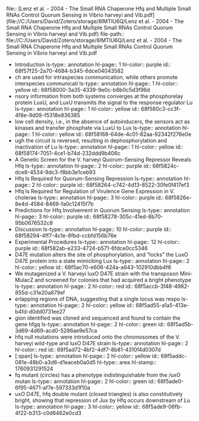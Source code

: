 file:: [Lenz et al. - 2004 - The Small RNA Chaperone Hfq and Multiple Small RNAs Control Quorum Sensing in Vibrio harveyi and Vib.pdf](file://C:/Users/David/Zotero/storage/8IMTIU6Q/Lenz et al. - 2004 - The Small RNA Chaperone Hfq and Multiple Small RNAs Control Quorum Sensing in Vibrio harveyi and Vib.pdf)
file-path:: file://C:/Users/David/Zotero/storage/8IMTIU6Q/Lenz et al. - 2004 - The Small RNA Chaperone Hfq and Multiple Small RNAs Control Quorum Sensing in Vibrio harveyi and Vib.pdf

- Introduction
  ls-type:: annotation
  hl-page:: 1
  hl-color:: purple
  id:: 68f57f25-2a70-4684-b345-6dce04043582
- ch are used for intraspecies communication, while others promote interspecies communicati
  ls-type:: annotation
  hl-page:: 1
  hl-color:: yellow
  id:: 68f58000-3a35-4339-9e0c-b6b0c5d3f96d
- nsory information from both systems converges at the phosphorelay protein LuxU, and LuxU transmits the signal to the response regulator Lu
  ls-type:: annotation
  hl-page:: 1
  hl-color:: yellow
  id:: 68f580c3-cc3f-4f8e-9d09-f5318e836385
- low cell density, i.e., in the absence of autoinducers, the sensors act as kinases and transfer phosphate via LuxU to Lux
  ls-type:: annotation
  hl-page:: 1
  hl-color:: yellow
  id:: 68f58168-64de-4c01-82aa-92342f276e0e
- ugh the circuit is reversed, resulting in dephosphorylation and inactivation of Lu
  ls-type:: annotation
  hl-page:: 1
  hl-color:: yellow
  id:: 68f58174-7051-4ce1-b74d-232ddd9b406c
- A Genetic Screen for the V. harveyi Quorum-Sensing Repressor Reveals Hfq
  ls-type:: annotation
  hl-page:: 2
  hl-color:: purple
  id:: 68f5824c-dce8-4534-9dc3-f8bb3e1ceb93
- Hfq Is Required for Quorum-Sensing Repression
  ls-type:: annotation
  hl-page:: 2
  hl-color:: purple
  id:: 68f58264-c742-4d13-8522-30fe0f417ef3
- Hfq Is Required for Regulation of Virulence Gene Expression in V. cholerae
  ls-type:: annotation
  hl-page:: 3
  hl-color:: purple
  id:: 68f5826e-8e4d-4584-8469-fa0c12415f7b
- Predictions for Hfq Involvement in Quorum Sensing
  ls-type:: annotation
  hl-page:: 3
  hl-color:: purple
  id:: 68f58278-305c-41ed-8b70-95b0676532c8
- Discussion
  ls-type:: annotation
  hl-page:: 10
  hl-color:: purple
  id:: 68f58294-4ff7-4c1e-8fbd-ccbfd156b76e
- Experimental Procedures
  ls-type:: annotation
  hl-page:: 12
  hl-color:: purple
  id:: 68f582ab-e233-4724-b571-6fdce0cc5346
- D47E mutation alters the site of phosphorylation, and “locks” the LuxO D47E protein into a state mimicking Lux
  ls-type:: annotation
  hl-page:: 2
  hl-color:: yellow
  id:: 68f5ac70-e606-424a-a643-102910dbb4f6
- We mutagenized a V. harveyi luxO D47E strain with the transposon Mini-MulacZ and screened for colonies that had acquired a bright phenotype
  ls-type:: annotation
  hl-page:: 2
  hl-color:: red
  id:: 68f5accb-3f48-4982-855d-c31e20a879ef
- erlapping regions of DNA, suggesting that a single locus was respo
  ls-type:: annotation
  hl-page:: 2
  hl-color:: yellow
  id:: 68f5ad55-a1a5-413e-b4fd-d0dd0731ee27
- gion identified was cloned and sequenced and found to contain the gene hfgq
  ls-type:: annotation
  hl-page:: 2
  hl-color:: green
  id:: 68f5ad5b-3d69-4d69-acd0-5286ae9e57ca
- hfq null mutations were introduced onto the chromosomes of the V. harveyi wild-type and luxO D47E strain
  ls-type:: annotation
  hl-page:: 2
  hl-color:: red
  id:: 68f5ad72-4bf2-4df7-8b81-4310f4d0307d
- [:span]
  ls-type:: annotation
  hl-page:: 2
  hl-color:: yellow
  id:: 68f5addc-081e-48b0-a3d6-d1eaceb0a0d5
  hl-type:: area
  hl-stamp:: 1760931291524
- fq mutant (circles) has a phenotype indistinguishable from the /uxO mutan
  ls-type:: annotation
  hl-page:: 2
  hl-color:: green
  id:: 68f5ade0-6f95-4671-af7e-597333d1f10a
- uxO D47E, hfq double mutant (closed triangles) is also constitutively bright, showing that repression of Jux by Hfq occurs downstream of Lu
  ls-type:: annotation
  hl-page:: 3
  hl-color:: yellow
  id:: 68f5ade9-06fb-4f22-b313-c0d6462e0cd3